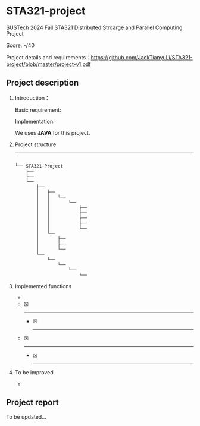 # STA321-project
SUSTech 2024 Fall STA321 Distributed Stroarge and Parallel Computing Project

Score: -/40

Project details and requirements：https://github.com/JackTianyuLi/STA321-project/blob/master/project-v1.pdf

## Project description

1. Introduction：

   Basic requirement: 

   Implementation: 

   We uses **JAVA** for this project.

2. Project structure

   ---

   ```
   .
   └── STA321-Project
       ├── 
       ├── 
       └── 
           ├── 
           │   ├── 
           │   │   └── 
           │   │       └── 
           │   │           ├── 
           │   │           ├── 
           │   │           ├── 
           │   │           ├── 
           │   │           └── 
           │   └── 
           │       ├── 
           │       ├── 
           │       └── 
           └── 
               └── 
                   └── 
                       └── 
                           └── 
   ```

3. Implemented functions

   - 

     - [x] ****
       - [x] **** 


     - [x] ****
       - [x] ****

4. To be improved
    
   - 




## Project report

To be updated...
